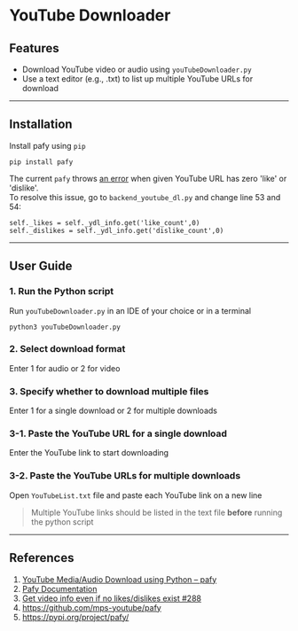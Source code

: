 # YouTube Downloader
## Features
- Download YouTube video or audio using `youTubeDownloader.py`
- Use a text editor (e.g., .txt) to list up multiple YouTube URLs for download
---
## Installation
Install pafy using `pip`
```
pip install pafy
```

The current `pafy` throws [an error](https://github.com/mps-youtube/pafy/pull/288) 
when given YouTube URL has zero 'like' or 'dislike'.\
To resolve this issue, go to `backend_youtube_dl.py` and change line 53 and 54:
```
self._likes = self._ydl_info.get('like_count',0)
self._dislikes = self._ydl_info.get('dislike_count',0)
```
---
## User Guide
### 1. Run the Python script
Run `youTubeDownloader.py` in an IDE of your choice or in a terminal
```
python3 youTubeDownloader.py
```
### 2. Select download format
Enter 1 for audio or 2 for video
### 3. Specify whether to download multiple files
Enter 1 for a single download or 2 for multiple downloads
### 3-1. Paste the YouTube URL for a single download
Enter the YouTube link to start downloading
### 3-2. Paste the YouTube URLs for multiple downloads
Open `YouTubeList.txt` file and paste each YouTube link on a new line
> Multiple YouTube links should be listed in the text file **before** running the python script
---
## References
1. [YouTube Media/Audio Download using Python – pafy](https://www.geeksforgeeks.org/youtube-mediaaudio-download-using-python-pafy/)
2. [Pafy Documentation](https://pythonhosted.org/pafy/#)
3. [Get video info even if no likes/dislikes exist #288](https://github.com/mps-youtube/pafy/pull/288)
4. <https://github.com/mps-youtube/pafy>
5. <https://pypi.org/project/pafy/>


